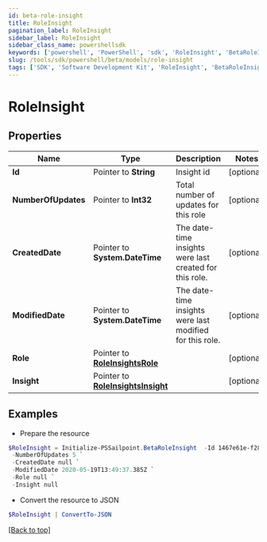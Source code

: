 ```yaml
---
id: beta-role-insight
title: RoleInsight
pagination_label: RoleInsight
sidebar_label: RoleInsight
sidebar_class_name: powershellsdk
keywords: ['powershell', 'PowerShell', 'sdk', 'RoleInsight', 'BetaRoleInsight'] 
slug: /tools/sdk/powershell/beta/models/role-insight
tags: ['SDK', 'Software Development Kit', 'RoleInsight', 'BetaRoleInsight']
---
```



# RoleInsight

## Properties

Name | Type | Description | Notes
------------ | ------------- | ------------- | -------------
**Id** |  Pointer to **String** | Insight id | [optional] 
**NumberOfUpdates** |  Pointer to **Int32** | Total number of updates for this role | [optional] 
**CreatedDate** |  Pointer to **System.DateTime** | The date-time insights were last created for this role. | [optional] 
**ModifiedDate** |  Pointer to **System.DateTime** | The date-time insights were last modified for this role. | [optional] 
**Role** |  Pointer to [**RoleInsightsRole**](role-insights-role) |  | [optional] 
**Insight** |  Pointer to [**RoleInsightsInsight**](role-insights-insight) |  | [optional] 

## Examples

- Prepare the resource
```powershell
$RoleInsight = Initialize-PSSailpoint.BetaRoleInsight  -Id 1467e61e-f284-439c-ba2d-c6cc11cf0941 `
 -NumberOfUpdates 5 `
 -CreatedDate null `
 -ModifiedDate 2020-05-19T13:49:37.385Z `
 -Role null `
 -Insight null
```

- Convert the resource to JSON
```powershell
$RoleInsight | ConvertTo-JSON
```


[[Back to top]](#) 

